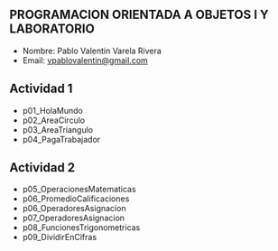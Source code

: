 ## PROGRAMACION ORIENTADA A OBJETOS I Y LABORATORIO
- Nombre: Pablo Valentin Varela Rivera
- Email: vpablovalentin@gmail.com

## Actividad 1
- p01_HolaMundo
- p02_AreaCirculo
- p03_AreaTriangulo
- p04_PagaTrabajador 

## Actividad 2
- p05_OperacionesMatematicas
- p06_PromedioCalificaciones
- p06_OperadoresAsignacion
- p07_OperadoresAsignacion
- p08_FuncionesTrigonometricas
- p09_DividirEnCifras